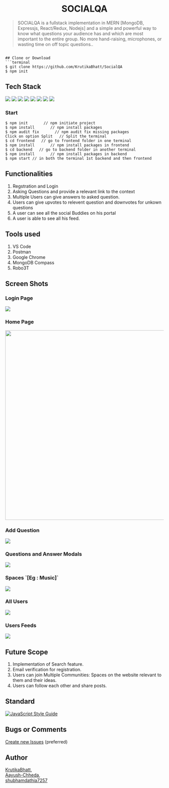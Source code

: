 <h1 align="center">
SOCIALQA
</h1>


> SOCIALQA is a fullstack implementation in MERN [MongoDB, Expressjs, React/Redux, Nodejs] and a simple and powerful way to know what questions your audience has and which are most important to the entire group.
No more hand-raising, microphones, or wasting time on off topic questions..

```

## Clone or Download
```terminal
$ git clone https://github.com/KrutikaBhatt/SocialQA
$ npm init
```

## Tech Stack

<span>
<img src="https://img.shields.io/badge/Node.js-43853D?style=for-the-badge&logo=node.js&logoColor=white">
<img src="https://img.shields.io/badge/Express.js-404D59?style=for-the-badge">
<img src="https://img.shields.io/badge/MongoDB-4EA94B?style=for-the-badge&logo=mongodb&logoColor=white">
<img src="https://img.shields.io/badge/react%20-%2320232a.svg?&style=for-the-badge&logo=react&logoColor=%2361DAFB"/>
<img src="https://img.shields.io/badge/HTML5-E34F26?style=for-the-badge&logo=html5&logoColor=white">
<img src="https://img.shields.io/badge/CSS3-1572B6?style=for-the-badge&logo=css3&logoColor=white">
<img src="https://img.shields.io/badge/JavaScript-323330?style=for-the-badge&logo=javascript&logoColor=F7DF1E">
<img src="https://img.shields.io/badge/Bootstrap-563D7C?style=for-the-badge&logo=bootstrap&logoColor=white">
</span>

### Start

```terminal
$ npm init       // npm initiate project
$ npm install       // npm install packages
$ npm audit fix       // npm audit fix missing packages
Click on option Split   // Split the terminal
$ cd frontend   // go to frontend folder in one terminal
$ npm install       // npm install packages in frontend
$ cd backend   // go to backend folder in another terminal
$ npm install       // npm install packages in backend
$ npm start // in both the terminal 1st backend and then frontend
```

## Functionalities

1. Regstration and Login
2. Asking Questions and provide a relevant link to the context
3. Multiple Users can give answers to asked question.
4. Users can give upvotes to relevent question and downvotes for unkown questions
5. A user can see all the social Buddies on his portal
6. A user is able to see all his feed.

## Tools used
1. VS Code
2. Postman
3. Google Chrome
4. MongoDB Compass
5. Robo3T

## Screen Shots
<h3>Login Page</h3>
<img align="center" src="https://github.com/KrutikaBhatt/SocialQA/blob/master/screenshots/login.PNG">
<br>

<h3>Home Page</h3>
<img align="center" src="https://github.com/KrutikaBhatt/SocialQA/blob/master/screenshots/homepage.PNG" width="600">
<br>

<h3>Add Question</h3>
<img align="center" src="https://github.com/KrutikaBhatt/SocialQA/blob/master/screenshots/AddQuestion.PNG">
<br>

<h3>Questions and Answer Modals</h3>
<img align="center" src="https://github.com/KrutikaBhatt/SocialQA/blob/master/screenshots/QA.PNG">
<br>

<h3>Spaces `[Eg : Music]`</h3>
<img align="center" src="https://github.com/KrutikaBhatt/SocialQA/blob/master/screenshots/Spaces.PNG">
<br>


<h3>All Users</h3>
<img align="center" src="https://github.com/KrutikaBhatt/SocialQA/blob/master/screenshots/AllUsers.PNG">
<br>


<h3>Users Feeds</h3>
<img align="center" src="https://github.com/KrutikaBhatt/SocialQA/blob/master/screenshots/MyFeed.PNG">
<br>




## Future Scope
1. Implementation of Search feature.
2. Email verification for registration.
3. Users can join Multiple Communities: Spaces on the website relevant to them and their ideas.
4. Users can follow each other and share posts.

## Standard

[![JavaScript Style Guide](https://cdn.rawgit.com/standard/standard/master/badge.svg)](https://github.com/standard/standard)

## Bugs or Comments

[Create new Issues](https://github.com/KrutikaBhatt/SocialQA/issues) (preferred)

## Author
[KrutikaBhatt](https://github.com/KrutikaBhatt),<br>
[Aayush-Chheda](https://github.com/Aayush-Chheda),<br>
[shubhamdathia7257](https://github.com/shubhamdathia7257)
